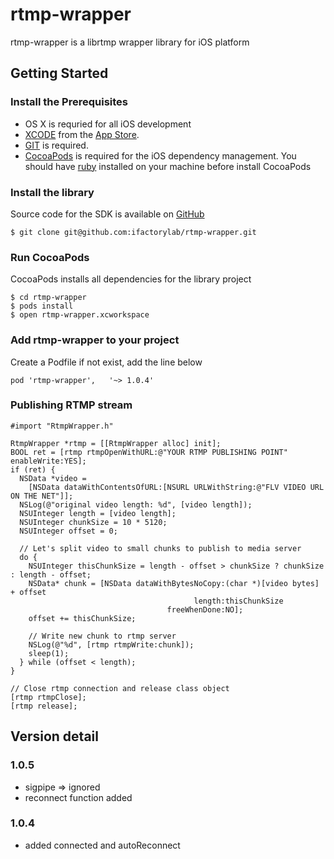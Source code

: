 # rtmp-wrapper

rtmp-wrapper is a librtmp wrapper library for iOS platform

## Getting Started

### Install the Prerequisites

* OS X is requried for all iOS development
* [XCODE](https://developer.apple.com/xcode/) from the [App Store](https://itunes.apple.com/us/app/xcode/id497799835?ls=1&mt=12).
* [GIT](http://git-scm.com/download/mac) is required.
* [CocoaPods](http://beta.cocoapods.org/) is required for the iOS dependency management. You should have [ruby](http://www.interworks.com/blogs/ckaukis/2013/03/05/installing-ruby-200-rvm-and-homebrew-mac-os-x-108-mountain-lion) installed on your machine before install CocoaPods

### Install the library

Source code for the SDK is available on [GitHub](git@github.com:ifactorylab/rtmp-wrapper.git)
```
$ git clone git@github.com:ifactorylab/rtmp-wrapper.git
```

### Run CocoaPods

CocoaPods installs all dependencies for the library project
```
$ cd rtmp-wrapper
$ pods install
$ open rtmp-wrapper.xcworkspace
```

### Add rtmp-wrapper to your project

Create a Podfile if not exist, add the line below
```
pod 'rtmp-wrapper',   '~> 1.0.4'
```

### Publishing RTMP stream

```
#import "RtmpWrapper.h"

RtmpWrapper *rtmp = [[RtmpWrapper alloc] init];
BOOL ret = [rtmp rtmpOpenWithURL:@"YOUR RTMP PUBLISHING POINT" enableWrite:YES];
if (ret) {    
  NSData *video =
    [NSData dataWithContentsOfURL:[NSURL URLWithString:@"FLV VIDEO URL ON THE NET"]];
  NSLog(@"original video length: %d", [video length]);
  NSUInteger length = [video length];  
  NSUInteger chunkSize = 10 * 5120;
  NSUInteger offset = 0;
  
  // Let's split video to small chunks to publish to media server
  do {
    NSUInteger thisChunkSize = length - offset > chunkSize ? chunkSize : length - offset;
    NSData* chunk = [NSData dataWithBytesNoCopy:(char *)[video bytes] + offset
                                         length:thisChunkSize
                                   freeWhenDone:NO];
    offset += thisChunkSize;
    
    // Write new chunk to rtmp server
    NSLog(@"%d", [rtmp rtmpWrite:chunk]);
    sleep(1);
  } while (offset < length);
}

// Close rtmp connection and release class object
[rtmp rtmpClose];
[rtmp release];
```

## Version detail

### 1.0.5
- sigpipe => ignored
- reconnect function added

### 1.0.4
- added connected and autoReconnect